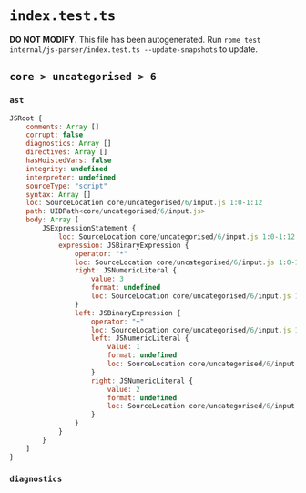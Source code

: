 # `index.test.ts`

**DO NOT MODIFY**. This file has been autogenerated. Run `rome test internal/js-parser/index.test.ts --update-snapshots` to update.

## `core > uncategorised > 6`

### `ast`

```javascript
JSRoot {
	comments: Array []
	corrupt: false
	diagnostics: Array []
	directives: Array []
	hasHoistedVars: false
	integrity: undefined
	interpreter: undefined
	sourceType: "script"
	syntax: Array []
	loc: SourceLocation core/uncategorised/6/input.js 1:0-1:12
	path: UIDPath<core/uncategorised/6/input.js>
	body: Array [
		JSExpressionStatement {
			loc: SourceLocation core/uncategorised/6/input.js 1:0-1:12
			expression: JSBinaryExpression {
				operator: "*"
				loc: SourceLocation core/uncategorised/6/input.js 1:0-1:12
				right: JSNumericLiteral {
					value: 3
					format: undefined
					loc: SourceLocation core/uncategorised/6/input.js 1:11-1:12
				}
				left: JSBinaryExpression {
					operator: "+"
					loc: SourceLocation core/uncategorised/6/input.js 1:1-1:6
					left: JSNumericLiteral {
						value: 1
						format: undefined
						loc: SourceLocation core/uncategorised/6/input.js 1:1-1:2
					}
					right: JSNumericLiteral {
						value: 2
						format: undefined
						loc: SourceLocation core/uncategorised/6/input.js 1:5-1:6
					}
				}
			}
		}
	]
}
```

### `diagnostics`

```

```
